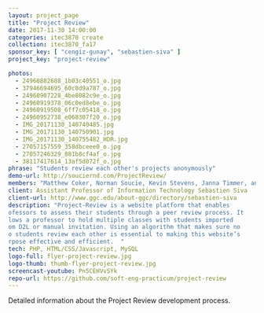 ```yaml
---
layout: project_page
title: "Project Review"
date: 2017-11-30 14:00:00
categories: itec3870 create
collection: itec3870_fa17
sponsor_key: [ "cengiz-gunay", "sebastien-siva" ]
project_key: "project-review"

photos:
  - 24960882688_1b03c40551_o.jpg
  - 37946694695_60c8d9a787_o.jpg
  - 24960907228_4be8082c9e_o.jpg
  - 24960919378_06c0ed8ebe_o.jpg
  - 24960919508_6ff7c05418_o.jpg
  - 24960952738_e068307f20_o.jpg
  - IMG_20171130_140740485.jpg
  - IMG_20171130_140750901.jpg
  - IMG_20171130_140755482_HDR.jpg
  - 27057157559_358dbceee0_o.jpg
  - 27057246329_881b8cf4af_o.jpg
  - 38117417614_13af5d072f_o.jpg
phrase: "Students review each other's projects anonymously"
demo-url: http://souciernd.com/ProjectReview/
members: "Matthew Coker, Norman Soucie, Kevin Stevens, Janna Timmer, and other."
client: Assistant Professor of Information Technology Sebastien Siva
client-url: http://www.ggc.edu/about-ggc/directory/sebastien-siva
description: "Project-Review is a website platform that enables
ofessors to assess their students through a peer review process. It
lows a professor to hold multiple classes with students imported
om D2L or manual invitation. Using an algorithm that makes sure no
o students review each other is essential to making this website’s
rpose effective and efficient.  " 
tech: PHP, HTML/CSS/Javascript, MySQL
logo-full: flyer-project-review.jpg
logo-thumb: thumb-flyer-project-review.jpg
screencast-youtube: Pn5CEHVvSYk
repo-url: https://github.com/soft-eng-practicum/project-review
---
```


Detailed information about the Project Review development process.

<!-- lightgallery -->
<script src="https://code.jquery.com/jquery-2.2.4.min.js"></script>
<script src="https://cdn.jsdelivr.net/lightgallery/1.3.7/js/lightgallery.min.js"></script>
<script src="https://cdn.jsdelivr.net/g/lg-zoom"></script>

<script type="text/javascript">
    $(document).ready(function() {
    $("body").lightGallery({
    zoom: true,
    selector: 'a#lightgallery',
    selectWithin: 'body'
    });
    });
</script>

[ggc]: http://www.ggc.edu
[gunay-ggc]: http://www.ggc.edu/about-ggc/directory/cengiz-gunay
